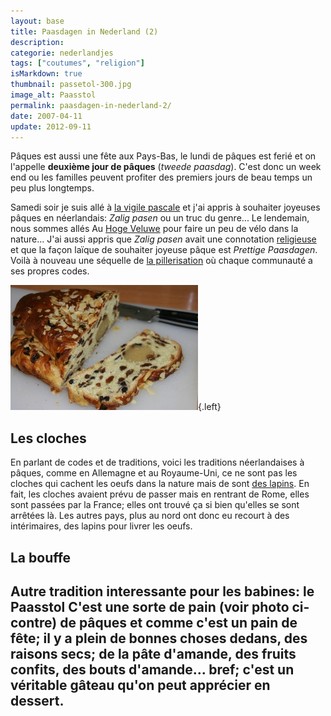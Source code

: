 ```yaml
---
layout: base
title: Paasdagen in Nederland (2)
description: 
categorie: nederlandjes
tags: ["coutumes", "religion"]
isMarkdown: true
thumbnail: passetol-300.jpg
image_alt: Paasstol
permalink: paasdagen-in-nederland-2/
date: 2007-04-11
update: 2012-09-11
---
```




Pâques est aussi une fête aux Pays-Bas, le lundi de pâques est ferié et on l'appelle **deuxième jour de pâques** (*tweede paasdag*). C'est donc un week end ou les familles peuvent profiter des premiers jours de beau temps un peu plus longtemps.

Samedi soir je suis allé à [la vigile pascale](/bonne-fete-pascales) et j'ai appris à souhaiter joyeuses pâques en néerlandais: *Zalig pasen* ou un truc du genre... Le lendemain, nous sommes allés Au [Hoge Veluwe](/paasdagen-in-amsterdam) pour faire un peu de vélo dans la nature... J'ai aussi appris que *Zalig pasen* avait une connotation [religieuse](/catholiques-et-protestants) et que la façon laïque de souhaiter joyeuse pâque est *Prettige Paasdagen*. Voilà à nouveau une séquelle de [la pillerisation](/nouveau-mot-verzuiling) où chaque communauté a ses propres codes.

![Paasstol](passetol-300.jpg){.left}

## Les cloches
En parlant de codes et de traditions, voici les traditions néerlandaises à pâques, comme en Allemagne et au Royaume-Uni, ce ne sont pas les cloches qui cachent les oeufs dans la nature mais de sont [des lapins](http://www.nieuwnieuws.nl/archives/2007/04/kinderen_kunnen_konijnen_lease.html). En fait, les cloches avaient prévu de passer mais en rentrant de Rome, elles sont passées par la France; elles ont trouvé ça si bien qu'elles se sont arrêtées là. Les autres pays, plus au nord ont donc eu recourt à des intérimaires, des lapins pour livrer les oeufs.

## La bouffe
Autre tradition interessante pour les babines: **le Paasstol** C'est une sorte de pain (voir photo ci-contre) de pâques et comme c'est un pain de fête; il y a plein de bonnes choses dedans, des raisons secs; de la pâte d'amande, des fruits confits, des bouts d'amande... bref; c'est un véritable gâteau qu'on peut apprécier en dessert.
---